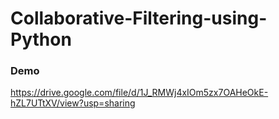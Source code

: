 # Collaborative-Filtering-using-Python

### Demo
https://drive.google.com/file/d/1J_RMWj4xIOm5zx7OAHeOkE-hZL7UTtXV/view?usp=sharing

